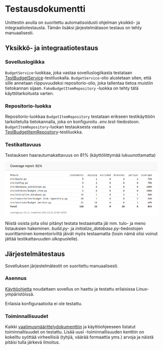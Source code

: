# Testausdokumentti

Unittestin avulla on suoritettu automatisoidusti ohjelman yksikkö- ja integraatiotestausta. Tämän lisäksi järjestelmätason testaus on tehty manuaalisesti.

## Yksikkö- ja integraatiotestaus

### Sovelluslogiikka

`BudgetService`-luokkaa, joka vastaa sovelluslogiikasta testataan [TestBudgetService](https://github.com/ereborinkorppi/ot-harjoitustyo/blob/master/src/tests/budget_service_test.py)-testiluokalla. `BudgetService`-olio alustetaan siten, että sille annetaan riippuvuudeksi repositorio-olio, joka tallentaa tietoa muistiin tietokannan sijaan. `FakeBudgetItemRepository` -luokka on tehty tätä käyttötarkoitusta varten.

### Repositorio-luokka

Repositorio-luokkaa `BudgetItemRepository` testataan erikseen testikäyttöön tarkoitetulla tietokannalla, joka on konfiguroitu _.env.test_-tiedostoon. `BudgetItemRepository`-luokan testauksesta vastaa [TestBudgetItemRepository](https://github.com/ereborinkorppi/ot-harjoitustyo/blob/master/src/tests/budget_item_repository_test.py)-testiluokka.

### Testikattavuus

Testauksen haarautumakattavuus on 81% (käyttöliittymää lukuunottamatta)

![](./kuvat/testikattavuus.png)

Niistä osista joita olisi pitänyt testata testaamatta jäi mm. tulo- ja meno listauksien hakeminen. _build.py_- ja _initialize\_database.py_-tiedostojen suorittaminen komentoriviltä jäivät myös testaamatta (tosin nämä olisi voinut jättää testikattavuuden ulkopuolelle).

## Järjestelmätestaus

Sovelluksen järjestelmätestit on suoritettu manuaalisesti.

### Asennus

[Käyttöohjetta](https://github.com/ereborinkorppi/ot-harjoitustyo/blob/master/dokumentaatio/kayttohje.md) noudattaen sovellus on haettu ja testattu erilaisissa Linux-ympäristöissä.

Erilaisia konfiguraatioita ei ole testattu.

### Toiminnallisuudet

Kaikki [vaatimusmäärittelydokumenttiin](https://github.com/ereborinkorppi/ot-harjoitustyo/blob/master/dokumentaatio/vaatimusmaarittely.md#perusversion-tarjoama-toiminnallisuus) ja käyttöohjeeseen listatut toiminnallisuudet on testattu. Lisää uusi -toiminnallisuuden kenttiin on kokeiltu syöttää virheellisiä (tyhjiä, väärää formaattia yms.) arvoja ja näistä pitäisi tulla järkevä ilmoitus.
